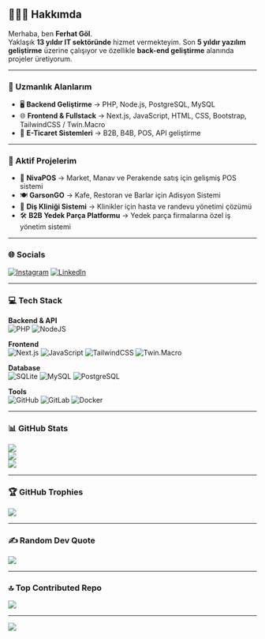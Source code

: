 ## 💫👨‍💻 Hakkımda  

Merhaba, ben **Ferhat Göl**.  
Yaklaşık **13 yıldır IT sektöründe** hizmet vermekteyim. Son **5 yıldır yazılım geliştirme** üzerine çalışıyor ve özellikle **back-end geliştirme** alanında projeler üretiyorum.  

---

### 🚀 Uzmanlık Alanlarım  
- 🖥️ **Backend Geliştirme** → PHP, Node.js, PostgreSQL, MySQL  
- 🌐 **Frontend & Fullstack** → Next.js, JavaScript, HTML, CSS, Bootstrap, TailwindCSS / Twin.Macro  
- 🛒 **E-Ticaret Sistemleri** → B2B, B4B, POS, API geliştirme  

---

### 🔧 Aktif Projelerim  
- 🛒 **NivaPOS** → Market, Manav ve Perakende satış için gelişmiş POS sistemi  
- 🍽️ **GarsonGO** → Kafe, Restoran ve Barlar için Adisyon Sistemi  
- 🦷 **Diş Kliniği Sistemi** → Klinikler için hasta ve randevu yönetimi çözümü  
- 🛠️ **B2B Yedek Parça Platformu** → Yedek parça firmalarına özel iş yönetim sistemi  

---

### 🌐 Socials  
[![Instagram](https://img.shields.io/badge/Instagram-%23E4405F.svg?logo=Instagram&logoColor=white)](https://instagram.com/muh.ferhatgol) 
[![LinkedIn](https://img.shields.io/badge/LinkedIn-%230077B5.svg?logo=linkedin&logoColor=white)](https://linkedin.com/in/ferhatgol)  

---

### 💻 Tech Stack  

**Backend & API**  
![PHP](https://img.shields.io/badge/php-%23777BB4.svg?style=for-the-badge&logo=php&logoColor=white) ![NodeJS](https://img.shields.io/badge/node.js-6DA55F?style=for-the-badge&logo=node.js&logoColor=white)  

**Frontend**  
![Next.js](https://img.shields.io/badge/Next.js-000000?style=for-the-badge&logo=nextdotjs&logoColor=white)  ![JavaScript](https://img.shields.io/badge/javascript-%23323330.svg?style=for-the-badge&logo=javascript&logoColor=%23F7DF1E)  ![TailwindCSS](https://img.shields.io/badge/tailwindcss-%2306B6D4.svg?style=for-the-badge&logo=tailwindcss&logoColor=white)  ![Twin.Macro](https://img.shields.io/badge/Twin.Macro-DB7093?style=for-the-badge&logo=styled-components&logoColor=white)  

**Database**  
![SQLite](https://img.shields.io/badge/sqlite-%2307405e.svg?style=for-the-badge&logo=sqlite&logoColor=white)  ![MySQL](https://img.shields.io/badge/mysql-4479A1.svg?style=for-the-badge&logo=mysql&logoColor=white)  ![PostgreSQL](https://img.shields.io/badge/postgresql-%23336791.svg?style=for-the-badge&logo=postgresql&logoColor=white)  

**Tools**  
![GitHub](https://img.shields.io/badge/github-%23121011.svg?style=for-the-badge&logo=github&logoColor=white) ![GitLab](https://img.shields.io/badge/gitlab-%23181717.svg?style=for-the-badge&logo=gitlab&logoColor=white) ![Docker](https://img.shields.io/badge/docker-%230db7ed.svg?style=for-the-badge&logo=docker&logoColor=white)  

---

### 📊 GitHub Stats  
![](https://github-readme-stats.vercel.app/api?username=ferhatgol&theme=default&hide_border=false&include_all_commits=true&count_private=true)<br/>
![](https://nirzak-streak-stats.vercel.app/?user=ferhatgol&theme=default&hide_border=false)<br/>
![](https://github-readme-stats.vercel.app/api/top-langs/?username=ferhatgol&theme=default&hide_border=false&include_all_commits=true&count_private=true&layout=compact)  

---

### 🏆 GitHub Trophies  
![](https://github-profile-trophy.vercel.app/?username=ferhatgol&theme=radical&no-frame=false&no-bg=true&margin-w=4)  

---

### ✍️ Random Dev Quote  
![](https://quotes-github-readme.vercel.app/api?type=vertical&theme=light)  

---

### 🔝 Top Contributed Repo  
![](https://github-contributor-stats.vercel.app/api?username=ferhatgol&limit=5&theme=tokyonight&combine_all_yearly_contributions=true)  

---

[![](https://visitcount.itsvg.in/api?id=ferhatgol&icon=0&color=0)](https://visitcount.itsvg.in)
